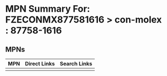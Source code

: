 



# MPN Summary For: FZECONMX877581616 > con-molex : 87758-1616

## MPNs
  

|MPN|Direct Links|Search Links|
| :--- | :--- | :--- |
||||
